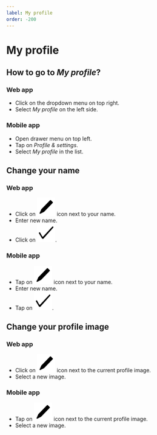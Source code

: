 ```yaml
---
label: My profile
order: -200
---
```


# My profile

## How to go to *My profile*?

### Web app

- Click on the dropdown menu on top right.
- Select *My profile* on the left side.

### Mobile app

- Open drawer menu on top left.
- Tap on *Profile & settings*.
- Select *My profile* in the list.

## Change your name

### Web app

- Click on ![pencil](/static/images/pencil.svg) icon next to your name.
- Enter new name.
- Click on ![check icon](/static/images/check.svg).

### Mobile app

- Tap on ![pencil](/static/images/pencil.svg) icon next to your name.
- Enter new name.
- Tap on ![check icon](/static/images/check.svg).

## Change your profile image

### Web app

- Click on ![pencil](/static/images/pencil.svg) icon next to the current profile image.
- Select a new image.

### Mobile app

- Tap on ![pencil](/static/images/pencil.svg) icon next to the current profile image.
- Select a new image.
